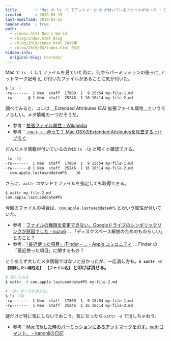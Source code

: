 ```yaml
---
title        : 'Mac の ls -l でアットマーク @ が付いているファイルがあった : Extended Attributes と xattr コマンド'
created      : 2019-03-15
last-modified: 2019-03-15
header-date  : true
path:
  - /index.html Neo's World
  - /blog/index.html Blog
  - /blog/2019/index.html 2019年
  - /blog/2019/03/index.html 03月
hidden-info:
  original-blog: Corredor
---
```


Mac で `ls -l` してファイルを見ていた時に、何やらパーミッションの後ろに_アットマーク記号 `@`_ が付いたファイルがあることに気が付いた。

```bash
$ ls -l
-rw-------  1 Neo  staff  17809  1  9 15:54 my-file-1.md
-rw-------@ 1 Neo  staff  25246  1 16 10:14 my-file-2.md
```

調べてみると、コレは __Extended Attributes (EA) 拡張ファイル属性__というモノらしい。メタ情報の一つだそうだ。

- 参考：[拡張ファイル属性 - Wikipedia](https://ja.wikipedia.org/wiki/%E6%8B%A1%E5%BC%B5%E3%83%95%E3%82%A1%E3%82%A4%E3%83%AB%E5%B1%9E%E6%80%A7)
- 参考：[-rw-r--r--@って？ Mac OSXのExtended Attributesを除去する ::ハブろぐ](https://havelog.ayumusato.com/computer/software/e152-osx-remove-xattr.html)

どんなメタ情報が付いているのかは `ls -l@` と叩くと確認できる。

```bash
 ls -l@
-rw-------  1 Neo  staff  17809  1  9 15:54 my-file-1.md
-rw-------@ 1 Neo  staff  25246  1 16 10:14 my-file-2.md
  com.apple.lastuseddate#PS    16
```

さらに、_`xattr`_ コマンドでファイルを指定しても取得できる。

```bash
$ xattr my-file-2.md
com.apple.lastuseddate#PS
```

今回のファイルの場合は、`com.apple.lastuseddate#PS` とかいう属性が付いていた。

- 参考：[ファイルの権限を変更できない。Googleドライブのシンボリックリンクが原因でした - suzu6](https://www.suzu6.net/posts/79-mac-chmod-700/) … 「ディスクスペース解放のためのものらしい」とのこと？
- 参考：[「最近使った項目」(Finder - … - Apple コミュニティ](https://discussionsjapan.apple.com/thread/250155785) … Finder の「最近使った項目」に関するもの？

とりあえず大したメタ情報ではないと分かったが、一応消し方も。__`$ xattr -d 【削除したい属性名】 【ファイル名】` と叩けば消せる。__

```bash
# 消してみる
$ xattr -d com.apple.lastuseddate#PS my-file-2.md

# 「@」マークが消えた。
$ ls -l@
-rw-------  1 Neo  staff  17809  1  9 15:54 my-file-1.md
-rw-------  1 Neo  staff  25246  1 16 10:14 my-file-2.md
```

謎だけど特に気にしないでおこう。気になったら `xattr -d` で消しちゃおう。

- 参考：[Macでlsした時のパーミッションにあるアットマークを消す。xattrコマンド。 - kanonjiの日記](http://d.hatena.ne.jp/kanonji/20100912/1284292517)
